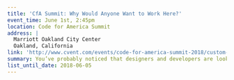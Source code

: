 ```yaml
---
title: 'CfA Summit: Why Would Anyone Want to Work Here?'
event_time: June 1st, 2:45pm
location: Code for America Summit
address: |
  Marriott Oakland City Center
  Oakland, California
link: 'http://www.cvent.com/events/code-for-america-summit-2018/custom-37-e12d85b157b94d69b80d8911cc641d36.aspx'
summary: You’ve probably noticed that designers and developers are looking for a slightly different work environment than the typical government employee. Well, that’s an understatement. Join two of the leaders of Austin’s transformation and learn how it’s possible to do this in local government what should be top-of-mind as you introduce new people, projects, and processes into your city.
list_until_date: 2018-06-05
---
```

